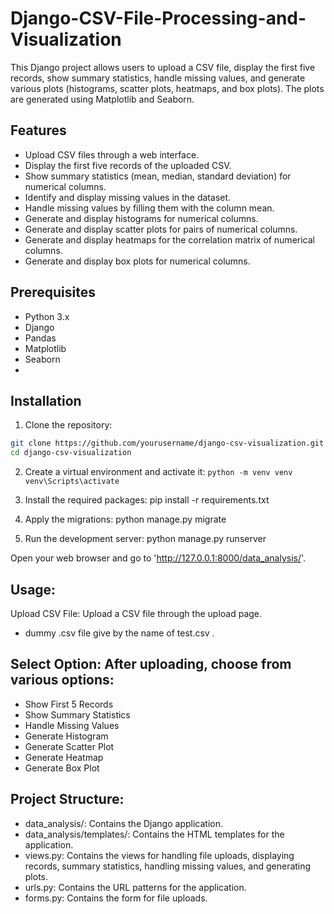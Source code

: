 # Django-CSV-File-Processing-and-Visualization

This Django project allows users to upload a CSV file, display the first five records, show summary statistics, handle missing values, and generate various plots (histograms, scatter plots, heatmaps, and box plots). The plots are generated using Matplotlib and Seaborn.

## Features

- Upload CSV files through a web interface.
- Display the first five records of the uploaded CSV.
- Show summary statistics (mean, median, standard deviation) for numerical columns.
- Identify and display missing values in the dataset.
- Handle missing values by filling them with the column mean.
- Generate and display histograms for numerical columns.
- Generate and display scatter plots for pairs of numerical columns.
- Generate and display heatmaps for the correlation matrix of numerical columns.
- Generate and display box plots for numerical columns.

## Prerequisites

- Python 3.x
- Django
- Pandas
- Matplotlib
- Seaborn
- 
## Installation

1. Clone the repository:

```bash
git clone https://github.com/yourusername/django-csv-visualization.git
cd django-csv-visualization
```

2. Create a virtual environment and activate it:
```python -m venv venv```
`venv\Scripts\activate`

4. Install the required packages:
pip install -r requirements.txt

5. Apply the migrations:
python manage.py migrate

6. Run the development server:
python manage.py runserver

Open your web browser and go to 'http://127.0.0.1:8000/data_analysis/'.

## Usage:
Upload CSV File: Upload a CSV file through the upload page.
- dummy .csv file give by the name of test.csv .

## Select Option: After uploading, choose from various options:
- Show First 5 Records
- Show Summary Statistics
- Handle Missing Values
- Generate Histogram
- Generate Scatter Plot
- Generate Heatmap
- Generate Box Plot
  

## Project Structure:
- data_analysis/: Contains the Django application.
- data_analysis/templates/: Contains the HTML templates for the application.
- views.py: Contains the views for handling file uploads, displaying records, summary statistics, handling missing values, and generating plots.
- urls.py: Contains the URL patterns for the application.
- forms.py: Contains the form for file uploads.


